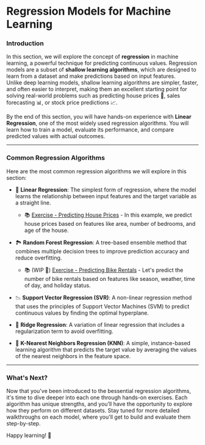 # Regression Models for Machine Learning

### Introduction

In this section, we will explore the concept of **regression** in machine learning, a powerful technique for predicting continuous values. Regression models are a subset of **shallow learning algorithms**, which are designed to learn from a dataset and make predictions based on input features. <br />
Unlike deep learning models, shallow learning algorithms are simpler, faster, and often easier to interpret, making them an excellent starting point for solving real-world problems such as predicting house prices 🏡, sales forecasting 📊, or stock price predictions 📈.

By the end of this section, you will have hands-on experience with **Linear Regression**, one of the most widely used regression algorithms. You will learn how to train a model, evaluate its performance, and compare predicted values with actual outcomes.

---

### Common Regression Algorithms

Here are the most common regression algorithms we will explore in this section:

- 🏡 **Linear Regression**: The simplest form of regression, where the model learns the relationship between input features and the target variable as a straight line.
  - 📚 [Exercise - Predicting House Prices](./linear/linear.ipynb) - In this example, we predict house prices based on features like area, number of bedrooms, and age of the house.

- 🏞️ **Random Forest Regression**: A tree-based ensemble method that combines multiple decision trees to improve prediction accuracy and reduce overfitting.
  - 📚 (WIP 🚧) [Exercise - Predicting Bike Rentals](./random-forest/random-forest.ipynb) - Let's predict the number of bike rentals based on features like season, weather, time of day, and holiday status.

- 📉 **Support Vector Regression (SVR)**: A non-linear regression method that uses the principles of Support Vector Machines (SVM) to predict continuous values by finding the optimal hyperplane.

- 🌱 **Ridge Regression**: A variation of linear regression that includes a regularization term to avoid overfitting.

- 🔢 **K-Nearest Neighbors Regression (KNN)**: A simple, instance-based learning algorithm that predicts the target value by averaging the values of the nearest neighbors in the feature space.

---

### What's Next?

Now that you've been introduced to the bessential regression algorithms, it's time to dive deeper into each one through hands-on exercises. Each algorithm has unique strengths, and you’ll have the opportunity to explore how they perform on different datasets. Stay tuned for more detailed walkthroughs on each model, where you'll get to build and evaluate them step-by-step.

Happy learning! 🚀
